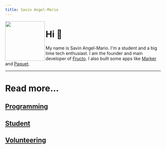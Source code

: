 ```yaml
---
title: Savin Angel-Mario
---
```


<img
	src="/profile.png"
	width="128"
	height="128"
	align="left"
/>

# Hi 👋

My name is Savin Angel-Mario. 
I'm a student and a big time tech enthusiast.
I am the founder and main developer of [Fructo](https://fructo.land).
I also built some apps like [Marker](https://marker.fructo.land) and [Paquet](https://paquet.shop).

****

# Read more...

<a href="/programming">

## Programming

</a>

<a href="/student">

## Student

</a>

<a href="/volunteering">

## Volunteering

</a>
